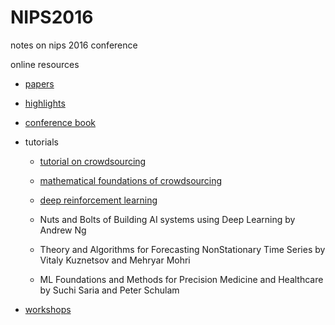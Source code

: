 # NIPS2016

notes on nips 2016 conference

online resources

* [papers](https://papers.nips.cc/book/advances-in-neural-information-processing-systems-29-2016)

* [highlights](https://nips.cc/Conferences/2016/ProgramHighlights)

* [conference book](http://media.nips.cc/Conferences/2016/NIPS-2016-Conference-Book.pdf)

* tutorials

  * [tutorial on crowdsourcing](http://www.jennwv.com/projects/crowdtutorial.html)

  * [mathematical foundations of crowdsourcing](http://www.jennwv.com/papers/mfsc_ccc.pdf)

  * [deep reinforcement learning](http://webdocs.cs.ualberta.ca/~sutton/book/the-book.html)

  * Nuts and Bolts of Building AI systems using Deep Learning by Andrew Ng

  * Theory and Algorithms for Forecasting NonStationary Time Series by Vitaly Kuznetsov and Mehryar Mohri

  * ML Foundations and Methods for Precision Medicine and Healthcare by Suchi Saria and Peter Schulam

* [workshops](http://media.nips.cc/Conferences/2016/NIPS-2016-Workshop-Book.pdf)
